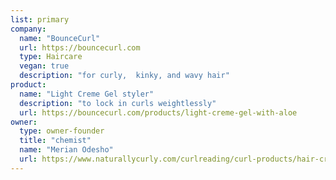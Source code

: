 ```yaml
---
list: primary
company:
  name: "BounceCurl"
  url: https://bouncecurl.com
  type: Haircare
  vegan: true
  description: "for curly,  kinky, and wavy hair"
product:
  name: "Light Creme Gel styler"
  description: "to lock in curls weightlessly"
  url: https://bouncecurl.com/products/light-creme-gel-with-aloe
owner:
  type: owner-founder
  title: "chemist"
  name: "Merian Odesho"
  url: https://www.naturallycurly.com/curlreading/curl-products/hair-crush-of-the-week-merian-type-3b
---
```

